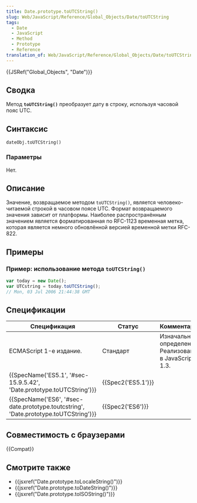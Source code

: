 ```yaml
---
title: Date.prototype.toUTCString()
slug: Web/JavaScript/Reference/Global_Objects/Date/toUTCString
tags:
  - Date
  - JavaScript
  - Method
  - Prototype
  - Reference
translation_of: Web/JavaScript/Reference/Global_Objects/Date/toUTCString
---
```


{{JSRef("Global_Objects", "Date")}}

## Сводка

Метод **`toUTCString()`** преобразует дату в строку, используя часовой пояс UTC.

## Синтаксис

```
dateObj.toUTCString()
```

### Параметры

Нет.

## Описание

Значение, возвращаемое методом `toUTCString()`, является человеко-читаемой строкой в часовом поясе UTC. Формат возвращаемого значения зависит от платформы. Наиболее распространённым значением является форматированная по RFC-1123 временная метка, которая является немного обновлённой версией временной метки RFC-822.

## Примеры

### Пример: использование метода `toUTCString()`

```js
var today = new Date();
var UTCstring = today.toUTCString();
// Mon, 03 Jul 2006 21:44:38 GMT
```

## Спецификации

| Спецификация                                                                         | Статус             | Комментарии                                            |
| ------------------------------------------------------------------------------------ | ------------------ | ------------------------------------------------------ |
| ECMAScript 1-е издание.                                                              | Стандарт           | Изначальное определение. Реализована в JavaScript 1.3. |
| {{SpecName('ES5.1', '#sec-15.9.5.42', 'Date.prototype.toUTCString')}}                | {{Spec2('ES5.1')}} |                                                        |
| {{SpecName('ES6', '#sec-date.prototype.toutcstring', 'Date.prototype.toUTCString')}} | {{Spec2('ES6')}}   |                                                        |

## Совместимость с браузерами

{{Compat}}

## Смотрите также

- {{jsxref("Date.prototype.toLocaleString()")}}
- {{jsxref("Date.prototype.toDateString()")}}
- {{jsxref("Date.prototype.toISOString()")}}
